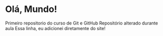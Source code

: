 # Olá, Mundo!
 Primeiro repositorio do curso de Git e GitHub
Repositório alterado durante aula
Essa linha, eu adicionei diretamente do site!
